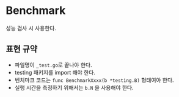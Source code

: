 # Benchmark

성능 검사 시 사용한다.

## 표현 규약

- 파일명이 `_test.go`로 끝나야 한다.
- testing 패키지를 import 해야 한다.
- 벤치마크 코드는 `func BenchmarkXxxx(b *testing.B)` 형태여야 한다.
- 실행 시간을 측정하기 위해서는 `b.N` 을 사용해야 한다.

